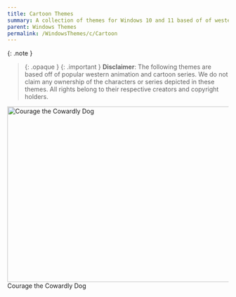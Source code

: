 ```yaml
---
title: Cartoon Themes
summary: A collection of themes for Windows 10 and 11 based of of western animation and cartoons
parent: Windows Themes
permalink: /WindowsThemes/c/Cartoon
---
```


{: .note }
> {: .opaque }
> {: .important }
> **Disclaimer**: The following themes are based off of popular western animation and cartoon series. We do not claim any ownership of the characters or series depicted in these themes. All rights belong to their respective creators and copyright holders.

<div class="gallery text-delta">
<div class="gallery-item">
<a target="_blank" href="/WindowsThemes/Deskthemepacks/c/Cartoon/CourageTCD">
<img src="https://gitlab.com/the-back-room/deskthemepacks/sfw/courage-tcd/-/raw/main/Extras/Preview.bmp" alt="Courage the Cowardly Dog" width="600" height="400">
</a>
<div class="desc">Courage the Cowardly Dog</div>
</div>
</div>
